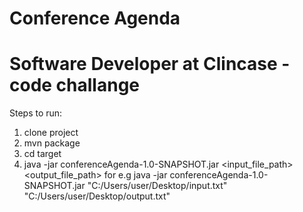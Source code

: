 # Conference Agenda
# Software Developer at Clincase - code challange

Steps to run:
1. clone project
2. mvn package
3. cd target
4. java -jar conferenceAgenda-1.0-SNAPSHOT.jar <input_file_path> <output_file_path>
for e.g java -jar conferenceAgenda-1.0-SNAPSHOT.jar "C:/Users/user/Desktop/input.txt" "C:/Users/user/Desktop/output.txt"
